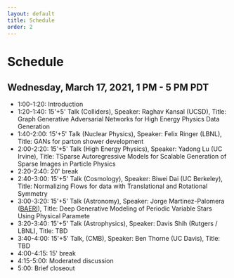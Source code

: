 ```yaml
---
layout: default
title: Schedule
order: 2
---
```


# Schedule

## Wednesday, March 17, 2021, 1 PM - 5 PM PDT

- 1:00-1:20: Introduction
- 1:20-1:40: 15'+5' Talk (Colliders), Speaker: Raghav Kansal (UCSD), Title: Graph Generative Adversarial Networks for High Energy Physics Data Generation
- 1:40-2:00: 15'+5' Talk (Nuclear Physics), Speaker: Felix Ringer (LBNL), Title: GANs for parton shower development
- 2:00-2:20: 15'+5' Talk (High Energy Physics), Speaker: Yadong Lu (UC Irvine), Title: TSparse Autoregressive Models for Scalable Generation of Sparse Images in Particle Physics
- 2:20-2:40: 20' break
- 2:40-3:00: 15'+5' Talk (Cosmology), Speaker: Biwei Dai (UC Berkeley), Title: Normalizing Flows for data with Translational and Rotational Symmetry
- 3:00-3:20: 15'+5' Talk (Astronomy), Speaker: Jorge Martinez-Palomera ([BAERI](https://baeri.org)), Title: Deep Generative Modeling of Periodic Variable Stars Using Physical Paramete
- 3:20-3:40: 15'+5' Talk (Astrophysics), Speaker: Davis Shih (Rutgers / LBNL), Title: TBD
- 3:40-4:00: 15'+5' Talk, (CMB), Speaker: Ben Thorne (UC Davis), Title: TBD
- 4:00-4:15: 15' break
- 4:15-5:00: Moderated discussion
- 5:00: Brief closeout 
